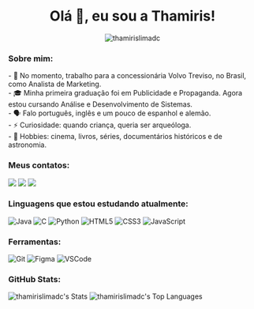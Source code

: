<h1 align="center">Olá 👋, eu sou a Thamiris!</h1>
<p align="center"> <img src="https://komarev.com/ghpvc/?username=thamirislimadc&label=Profile%20views&color=0e75b6&style=flat" alt="thamirislimadc" /> </p>

<h3>Sobre mim:</h3>
- 🔭 No momento, trabalho para a concessionária Volvo Treviso, no Brasil, como Analista de Marketing. <br>
- 🎓 Minha primeira graduação foi em Publicidade e Propaganda. Agora estou cursando Análise e Desenvolvimento de Sistemas. <br>
- 🗣️ Falo português, inglês e um pouco de espanhol e alemão. <br>
- ⚡ Curiosidade: quando criança, queria ser arqueóloga. <br>
- 🎡 Hobbies: cinema, livros, séries, documentários históricos e de astronomia. 

<h3>Meus contatos:</h3>
<p>
<a href="https://www.linkedin.com/in/thamirislima" taget="_blank"><img src="https://img.shields.io/badge/LinkedIn-0077B5?style=for-the-badge&logo=linkedin&logoColor=white" taget="_blank"></a>
<a href="https://instagram.com/thamirislimadc" target="_blank"><img src="https://img.shields.io/badge/-Instagram-%23E4405F?style=for-the-badge&logo=instagram&logoColor=white" target="_blank"></a>
<a href = "mailto:thamirislimadc@gmail.com"><img src="https://img.shields.io/badge/Gmail-333333?style=for-the-badge&logo=gmail&logoColor=red" target="_blank"></a>
</p>

<h3>Linguagens que estou estudando atualmente:</h3>
<p align="left"><img alt="Java" src="https://img.shields.io/badge/java-%23ED8B00.svg?style=for-the-badge&logo=openjdk&logoColor=white"> <img alt="C" src="https://img.shields.io/badge/C-00599C?style=for-the-badge&logo=c&logoColor=white"> <img alt="Python" src="https://img.shields.io/badge/python-3670A0?style=for-the-badge&logo=python&logoColor=ffdd54"> <img alt="HTML5" src="https://img.shields.io/badge/HTML5-E34F26?style=for-the-badge&logo=html5&logoColor=white"> <img alt="CSS3" src="https://img.shields.io/badge/CSS3-1572B6?style=for-the-badge&logo=css3&logoColor=white"> <img alt="JavaScript" src="https://img.shields.io/badge/JavaScript-F7DF1E?style=for-the-badge&logo=javascript&logoColor=black"></p>

<h3>Ferramentas:</h3>
<p align="left"> <img alt="Git" src="https://img.shields.io/badge/GIT-E44C30?style=for-the-badge&logo=git&logoColor=white">
<img alt="Figma" src="https://img.shields.io/badge/Figma-696969?style=for-the-badge&logo=figma&logoColor=figma">
<img alt="VSCode" src="https://img.shields.io/badge/Vscode-007ACC?style=for-the-badge&logo=visual-studio-code&logoColor=white"></p>

<h3>GitHub Stats:</h3>

![thamirislimadc's Stats](https://github-readme-stats.vercel.app/api?username=thamirislimadc&theme=dracula&show_icons=true&hide_border=false&count_private=true)
![thamirislimadc's Top Languages](https://github-readme-stats.vercel.app/api/top-langs/?username=thamirislimadc&theme=dracula&show_icons=true&hide_border=false&layout=compact)

